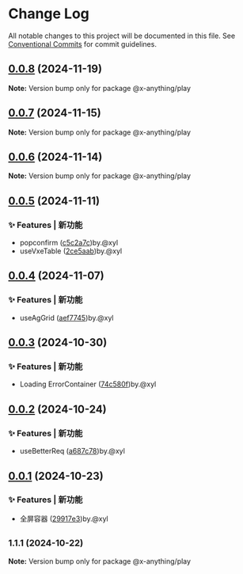 # Change Log

All notable changes to this project will be documented in this file.
See [Conventional Commits](https://conventionalcommits.org) for commit guidelines.

## [0.0.8](https://github.com/qq1031824970/x-anything/compare/v0.0.7...v0.0.8) (2024-11-19)

**Note:** Version bump only for package @x-anything/play

## [0.0.7](https://github.com/qq1031824970/x-anything/compare/v0.0.6...v0.0.7) (2024-11-15)

**Note:** Version bump only for package @x-anything/play

## [0.0.6](https://github.com/qq1031824970/x-anything/compare/v0.0.5...v0.0.6) (2024-11-14)

**Note:** Version bump only for package @x-anything/play

## [0.0.5](https://github.com/qq1031824970/x-anything/compare/v0.0.4...v0.0.5) (2024-11-11)

### ✨ Features | 新功能

* popconfirm ([c5c2a7c](https://github.com/qq1031824970/x-anything/commit/c5c2a7c2af4ef87632f48c91eb65e4c740ddcde6))by.@xyl
* useVxeTable ([2ce5aab](https://github.com/qq1031824970/x-anything/commit/2ce5aab196150db83920e85b71c03fa1ee851bc2))by.@xyl

## [0.0.4](https://github.com/qq1031824970/x-anything/compare/v0.0.3...v0.0.4) (2024-11-07)

### ✨ Features | 新功能

- useAgGrid ([aef7745](https://github.com/qq1031824970/x-anything/commit/aef774509fc60ea322a82e1c350b331ebd80efa9))by.@xyl

## [0.0.3](https://github.com/qq1031824970/x-anything/compare/v0.0.2...v0.0.3) (2024-10-30)

### ✨ Features | 新功能

- Loading ErrorContainer ([74c580f](https://github.com/qq1031824970/x-anything/commit/74c580f7e7239c2ef0a02cfa3a2e5344b6557604))by.@xyl

## [0.0.2](https://github.com/qq1031824970/x-anything/compare/v0.0.1...v0.0.2) (2024-10-24)

### ✨ Features | 新功能

- useBetterReq ([a687c78](https://github.com/qq1031824970/x-anything/commit/a687c78ce03ad0addb8d1db162f21943fd48fc90))by.@xyl

## [0.0.1](https://github.com/qq1031824970/x-anything/compare/v1.1.2...v0.0.1) (2024-10-23)

### ✨ Features | 新功能

- 全屏容器 ([29917e3](https://github.com/qq1031824970/x-anything/commit/29917e3da67ba1c584a680fb973a481e0a7a36a3))by.@xyl

## <small>1.1.1 (2024-10-22)</small>

**Note:** Version bump only for package @x-anything/play
